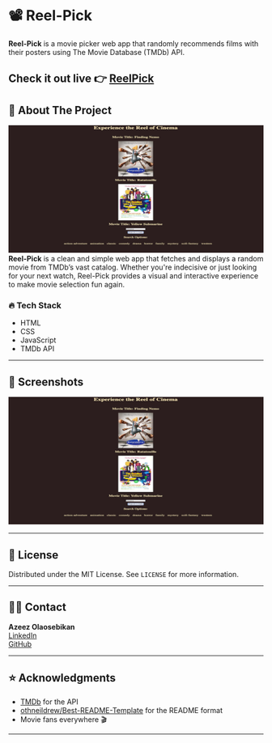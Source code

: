 # 📽️ Reel-Pick

**Reel-Pick** is a movie picker web app that randomly recommends films with their posters using The Movie Database (TMDb) API.

Check it out live 👉 [ReelPick](https://reelpick.netlify.app/) 
---

## 🧠 About The Project
![Reel-Pick Screenshot](./assets/reel-pick.png)
**Reel-Pick** is a clean and simple web app that fetches and displays a random movie from TMDb’s vast catalog. Whether you're indecisive or just looking for your next watch, Reel-Pick provides a visual and interactive experience to make movie selection fun again.

### 🔥 Tech Stack

- HTML  
- CSS  
- JavaScript  
- TMDb API

---

## 📸 Screenshots

![Reel-Pick Preview](./assets/reel-pick.png) <!-- Replace with actual image path -->

---

## 📄 License

Distributed under the MIT License. See `LICENSE` for more information.

---

## 🙋‍♂️ Contact

**Azeez Olaosebikan**  
[LinkedIn](https://www.linkedin.com/in/azeezolaosebikan)  
[GitHub](https://github.com/ozazeez)

---

## ⭐ Acknowledgments

- [TMDb](https://www.themoviedb.org/) for the API  
- [othneildrew/Best-README-Template](https://github.com/othneildrew/Best-README-Template) for the README format  
- Movie fans everywhere 🎬

---

